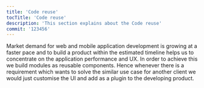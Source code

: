 ```yaml
---
title: 'Code reuse'
tocTitle: 'Code reuse'
description: 'This section explains about the Code reuse'
commit: '123456'
---
```


Market demand for web and mobile application development is growing at a faster pace and to build a product within the estimated timeline helps us to concentrate on the application performance and UX. In order to achieve this we build modules as reusable components. Hence whenever there is a requirement which wants to solve the similar use case for another client we would just customise the UI and add as a plugin to the developing product.

<!-- ## Sub Heading

✍️Coming soon: Please watch this space for more updates from our team. Thanks for the patience!
 -->

<!--
![default and pinned tasks](/placeholders/banner.png)

```javascript
code or syntax
```

<div class="aside">
<a href=""><b>Links</b></a>
</div>
-->

